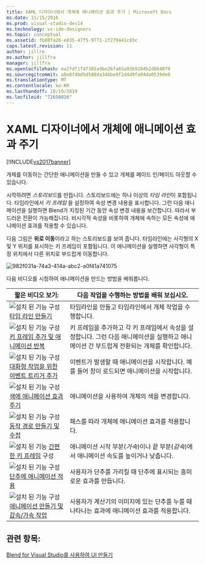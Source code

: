 ```yaml
---
title: XAML 디자이너에서 개체에 애니메이션 효과 주기 | Microsoft Docs
ms.date: 11/15/2016
ms.prod: visual-studio-dev14
ms.technology: vs-ide-designers
ms.topic: conceptual
ms.assetid: fb88fa26-e835-47f5-9771-2f279441c83c
caps.latest.revision: 11
author: jillre
ms.author: jillfra
manager: jillfra
ms.openlocfilehash: ea2fdf1f47385a9be26fa65a93b9104b2d864079
ms.sourcegitcommit: a8e8f4bd5d508da34bbe9f2d4d9fa94da0539de0
ms.translationtype: MT
ms.contentlocale: ko-KR
ms.lasthandoff: 10/19/2019
ms.locfileid: "72658016"
---
```

# <a name="animate-objects-in-xaml-designer"></a>XAML 디자이너에서 개체에 애니메이션 효과 주기
[!INCLUDE[vs2017banner](../includes/vs2017banner.md)]

개체를 이동하는 간단한 애니메이션을 만들 수 있고 개체를 페이드 인/페이드 아웃할 수 있습니다.

 시작하려면 *스토리보드*를 만듭니다. 스토리보드에는 하나 이상의 *타임 라인*이 포함됩니다. 타임라인에서 *키 프레임* 을 설정하여 속성 변경 내용을 표시합니다. 그런 다음 애니메이션을 실행하면 Blend가 지정된 기간 동안 속성 변경 내용을 보간합니다. 따라서 부드러운 전환이 가능해집니다. 비시각적 속성을 비롯하여 개체에 속하는 모든 속성에 애니메이션 효과를 적용할 수 있습니다.

 다음 그림은 **위로 이동**이라고 하는 스토리보드를 보여 줍니다. 타임라인에는 사각형의 X 및 Y 위치를 표시하는 키 프레임이 포함됩니다. 이 애니메이션을 실행하면 사각형이 특정 위치에서 다른 위치로 부드럽게 이동합니다.

 ![](../designers/media/982f031a-74a3-414a-abc2-a0f41a741075.png "982f031a-74a3-414a-abc2-a0f41a741075")

 다음 비디오를 시청하여 애니메이션을 만드는 방법을 배워봅니다.

|짧은 비디오 보기:|다음 작업을 수행하는 방법을 배워 보십시오.|
|--------------------------|-------------------|
|![설치 된 기능 구성](../designers/media/bldadminconsoleinitialconfigicon.PNG "BldAdminConsoleInitialConfigIcon") [타임 라인 만들기](http://www.popscreen.com/v/6A4eF/Microsoft-Expression-Blend-Creating-Timelines)|타임라인을 만들고 타임라인에서 개체 작업을 수행합니다.|
|![설치 된 기능 구성](../designers/media/bldadminconsoleinitialconfigicon.PNG "BldAdminConsoleInitialConfigIcon") [키 프레임 추가 및 애니메이션 반복](http://www.popscreen.com/v/6A4fi/Microsoft-Expression-Blend-Adding-Keyframes-and-Repeating-an-Animation)|키 프레임을 추가하고 각 키 프레임에서 속성을 설정합니다. 그런 다음 애니메이션을 실행하고 애니메이션 간 부드럽게 전환되는 개체를 확인합니다.|
|![설치 된 기능 구성](../designers/media/bldadminconsoleinitialconfigicon.PNG "BldAdminConsoleInitialConfigIcon") [대화형 작업을 위한 이벤트 트리거 추가](http://www.popscreen.com/v/6A4e4/Microsoft-Expression-Blend-Adding-Event-Triggers-for-Interactivity)|이벤트가 발생할 때 애니메이션을 시작합니다. 예를 들어 창이 로드되면 애니메이션을 시작합니다.|
|![설치 된 기능 구성](../designers/media/bldadminconsoleinitialconfigicon.PNG "BldAdminConsoleInitialConfigIcon") [색에 애니메이션 효과 주기](http://www.popscreen.com/v/6A4gv/Microsoft-Expression-Blend-Animating-Colors)|애니메이션을 사용하여 개체의 색을 변경합니다.|
|![설치 된 기능 구성](../designers/media/bldadminconsoleinitialconfigicon.PNG "BldAdminConsoleInitialConfigIcon") [동작 경로 만들기 및 수정](http://www.popscreen.com/v/6A4fX/Microsoft-Expression-Blend-Creating-and-Modifying-Motion-Paths)|패스를 따라 개체에 애니메이션 효과를 적용합니다.|
|![설치 된 기능](../designers/media/bldadminconsoleinitialconfigicon.PNG "BldAdminConsoleInitialConfigIcon") [간편한 키 프레임](http://www.popscreen.com/v/6A4dM/Microsoft-Expression-Blend-Easing-Keyframes) 구성|애니메이션 시작 부분(*가속*)이나 끝 부분(*감속*)에서 애니메이션 속도를 높이거나 낮춥니다.|
|![설치 된 기능 구성](../designers/media/bldadminconsoleinitialconfigicon.PNG "BldAdminConsoleInitialConfigIcon") [단추에 애니메이션 적용](http://www.popscreen.com/v/6A4fK/Microsoft-Expression-Blend-Animating-a-Button)|사용자가 단추를 가리킬 때 단추에 표시되는 흥미로운 효과를 만듭니다.|
|![설치 된 기능 구성](../designers/media/bldadminconsoleinitialconfigicon.PNG "BldAdminConsoleInitialConfigIcon") [애니메이션 만들기 및 감속/가속 작업](https://www.youtube.com/watch?v=mAJXYrwxGYo)|사용자가 계산기의 이미지에 있는 단추를 누를 때 나타나는 효과에 애니메이션 효과를 적용합니다.|

## <a name="see-also"></a>관련 항목:
 [Blend for Visual Studio를 사용하여 UI 만들기](../designers/creating-a-ui-by-using-blend-for-visual-studio.md)
